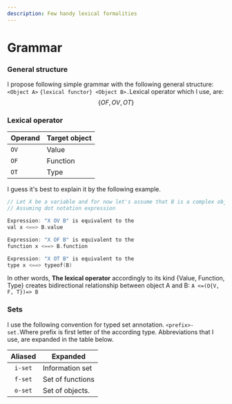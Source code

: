 ```yaml
---
description: Few handy lexical formalities
---
```


# Grammar

### General structure

I propose following simple grammar with the following general structure: `<Object A>` `{lexical functor} <Object B>.`Lexical operator which I use, are: $$\{OF, OV, OT\}$$

### Lexical operator

| Operand | Target object |
| ------- | ------------- |
| `OV`    | Value         |
| `OF`    | Function      |
| `OT`    | Type          |

I guess it's best to explain it by the following example.

```cpp
// Let X be a variable and for now let's assume that B is a complex object
// Assuming dot notation expression 

Expression: "X OV B" is equivalent to the 
val x <==> B.value

Expression: "X OF B" is equivalent to the 
function x <==> B.function

Expression: "X OT B" is equivalent to the 
type x <==> typeof(B)
```

In other words, **The lexical operator** accordingly to its kind {Value, Function, Type} creates bidirectional relationship between object A and B: `A <=(O{V, F, T})=> B`

### Sets

I use the following convention for typed set annotation. `<prefix>-set.`Where prefix is first letter of the according type. Abbreviations that I use, are expanded in the table below.

| Aliased | Expanded         |
| :-----: | ---------------- |
| `i-set` | Information set  |
| `f-set` | Set of functions |
| `o-set` | Set of objects.  |
